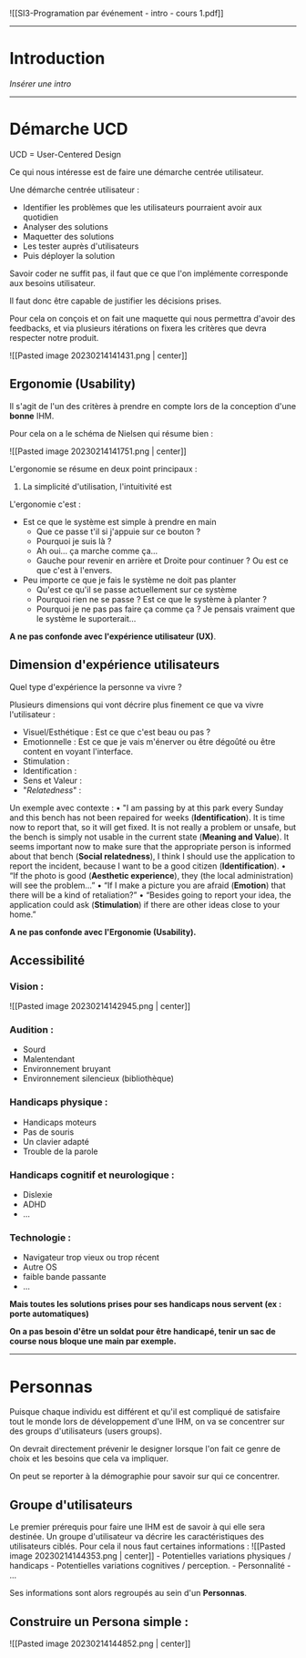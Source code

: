 
![[SI3-Programation par événement - intro - cours 1.pdf]]

---
# Introduction

*Insérer une intro*

---

# Démarche UCD

UCD = User-Centered Design

Ce qui nous intéresse est de faire une démarche centrée utilisateur.

Une démarche centrée utilisateur :
- Identifier les problèmes que les utilisateurs pourraient avoir aux quotidien
- Analyser des solutions
- Maquetter des solutions
- Les tester auprès d'utilisateurs
- Puis déployer la solution

Savoir coder ne suffit pas, il faut que ce que l'on implémente corresponde aux besoins utilisateur.

Il faut donc être capable de justifier les décisions prises.

Pour cela on conçois et on fait une maquette qui nous permettra d'avoir des feedbacks, et via plusieurs itérations on fixera les critères que devra respecter notre produit.


![[Pasted image 20230214141431.png | center]]

## Ergonomie (Usability)

Il s'agit de l'un des critères à prendre en compte lors de la conception d'une **bonne** IHM.

Pour cela on a le schéma de Nielsen qui résume bien :

![[Pasted image 20230214141751.png | center]]

L'ergonomie se résume en deux point principaux :
1. La simplicité d'utilisation, l'intuitivité est 

L'ergonomie c'est :
- Est ce que le système est simple à prendre en main
	- Que ce passe t'il si j'appuie sur ce bouton ?
	- Pourquoi je suis là ?
	- Ah oui... ça marche comme ça...
	- Gauche pour revenir en arrière et Droite pour continuer ? Ou est ce que c'est à l'envers.
- Peu importe ce que je fais le système ne doit pas planter
	- Qu'est ce qu'il se passe actuellement sur ce système
	- Pourquoi rien ne se passe ? Est ce que le système à planter ?
	- Pourquoi je ne pas pas faire ça comme ça ? Je pensais vraiment que le système le suporterait...

**A ne pas confonde avec l'expérience utilisateur (UX)**.

## Dimension d'expérience utilisateurs

Quel type d'expérience la personne va vivre ?

Plusieurs dimensions qui vont décrire plus finement ce que va vivre l'utilisateur :
- Visuel/Esthétique : Est ce que c'est beau ou pas ?
- Emotionnelle : Est ce que je vais m'énerver ou être dégoûté ou être content en voyant l'interface.
- Stimulation : 
-  Identification :
- Sens et Valeur :
- "*Relatedness*" :

Un exemple avec contexte :
• "I am passing by at this park every Sunday and this bench has not been repaired for weeks (**Identification**). It is time now to report that, so it will get fixed. It is not really a problem or unsafe, but the bench is simply not usable in the current state (**Meaning and Value**). It seems important now to make sure that the appropriate person is informed about that bench (**Social relatedness**), I think I should use the application to report the incident, because I want to be a good citizen (**Identification**). 
• “If the photo is good (**Aesthetic experience**), they (the local administration) will see the problem…” 
• “If I make a picture you are afraid (**Emotion**) that there will be a kind of retaliation?” 
• “Besides going to report your idea, the application could ask (**Stimulation**) if there are other ideas close to your home.”

**A ne pas confonde avec l'Ergonomie (Usability).**

## Accessibilité

### Vision :
![[Pasted image 20230214142945.png | center]]

### Audition :
- Sourd
- Malentendant
- Environnement bruyant
- Environnement silencieux (bibliothèque)

### Handicaps physique :
- Handicaps moteurs
- Pas de souris
- Un clavier adapté
- Trouble de la parole

### Handicaps cognitif et neurologique :
- Dislexie
- ADHD
- ...

### Technologie :
- Navigateur trop vieux ou trop récent
- Autre OS
- faible bande passante
- ...

**Mais toutes les solutions prises pour ses handicaps nous servent (ex : porte automatiques)**

**On a pas besoin d'être un soldat pour être handicapé, tenir un sac de course nous bloque une main par exemple.**

---
# Personnas

Puisque chaque individu est différent et qu'il est compliqué de satisfaire tout le monde lors de développement d'une IHM, on va se concentrer sur des groups d'utilisateurs (users groups).

On devrait directement prévenir le designer lorsque l'on fait ce genre de choix et les besoins que cela va impliquer.

On peut se reporter à la démographie pour savoir sur qui ce concentrer.

## Groupe d'utilisateurs

Le premier prérequis pour faire une IHM est de savoir à qui elle sera destinée.
Un groupe d'utilisateur va décrire les caractéristiques des utilisateurs ciblés.
Pour cela il nous faut certaines informations :
![[Pasted image 20230214144353.png | center]]
			- Potentielles variations physiques / handicaps
			- Potentielles variations cognitives / perception.
			- Personnalité
			- ...

Ses informations sont alors regroupés au sein d'un **Personnas**.

## Construire un Persona simple :

![[Pasted image 20230214144852.png | center]]


